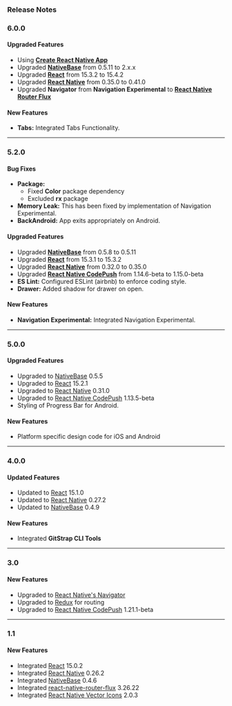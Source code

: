 ### Release Notes

### 6.0.0

#### Upgraded Features

*   Using [**Create React Native App**](https://github.com/react-community/create-react-native-app)
*   Upgraded [**NativeBase**](https://github.com/GeekyAnts/NativeBase) from 0.5.11 to 2.x.x
*   Upgraded [**React**](https://facebook.github.io/react/) from 15.3.2 to 15.4.2
*   Upgraded [**React Native**](https://github.com/facebook/react-native) from 0.35.0 to 0.41.0
*   Upgraded **Navigator** from **Navigation Experimental** to [**React Native Router Flux**](https://github.com/aksonov/react-native-router-flux)

#### New Features

*   **Tabs:** Integrated Tabs Functionality.

* * *


### 5.2.0

#### Bug Fixes

*   **Package:**
    *   Fixed **Color** package dependency
    *   Excluded **rx** package
*   **Memory Leak:** This has been fixed by implementation of Navigation Experimental.
*   **BackAndroid:** App exits appropriately on Android.

#### Upgraded Features

*   Upgraded [**NativeBase**](https://github.com/GeekyAnts/NativeBase) from 0.5.8 to 0.5.11
*   Upgraded [**React**](https://facebook.github.io/react/) from 15.3.1 to 15.3.2
*   Upgraded [**React Native**](https://github.com/facebook/react-native) from 0.32.0 to 0.35.0
*   Upgraded [**React Native CodePush**](https://github.com/Microsoft/react-native-code-push) from 1.14.6-beta to 1.15.0-beta
*   **ES Lint:** Configured ESLint (airbnb) to enforce coding style.
*   **Drawer:** Added shadow for drawer on open.

#### New Features

*   **Navigation Experimental:** Integrated Navigation Experimental.

* * *

### 5.0.0

#### Upgraded Features

*   Upgraded to [NativeBase](https://github.com/GeekyAnts/NativeBase) 0.5.5
*   Upgraded to [React](https://facebook.github.io/react/) 15.2.1
*   Upgraded to [React Native](https://github.com/facebook/react-native) 0.31.0
*   Upgraded to [React Native CodePush](https://github.com/Microsoft/react-native-code-push) 1.13.5-beta
*   Styling of Progress Bar for Android.

#### New Features

*   Platform specific design code for iOS and Android

* * *

### 4.0.0

#### Updated Features

*   Updated to [React](https://facebook.github.io/react/) 15.1.0
*   Updated to [React Native](https://github.com/facebook/react-native) 0.27.2
*   Updated to [NativeBase](https://github.com/GeekyAnts/NativeBase)  0.4.9

#### New Features

*   Integrated **GitStrap CLI Tools**

* * *

### 3.0

#### New Features

*   Upgraded to [React Native's Navigator](https://facebook.github.io/react-native/docs/navigator.html)
*   Upgraded to [Redux](http://redux.js.org/) for routing
*   Upgraded to [React Native CodePush](https://github.com/Microsoft/react-native-code-push) 1.21.1-beta

* * *

### 1.1

#### New Features

*   Integrated [React](https://facebook.github.io/react/) 15.0.2
*   Integrated [React Native](https://github.com/facebook/react-native) 0.26.2
*   Integrated [NativeBase](https://github.com/GeekyAnts/NativeBase) 0.4.6
*   Integrated [react-native-router-flux](https://github.com/aksonov/react-native-router-flux) 3.26.22
*   Integrated [React Native Vector Icons](https://github.com/oblador/react-native-vector-icons) 2.0.3
